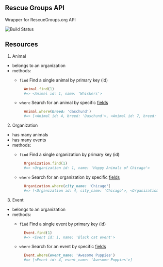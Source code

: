 ## Rescue Groups API

Wrapper for RescueGroups.org API

![Build Status](https://travis-ci.org/yez/rescuegroups.svg?branch=master)

## Resources

1. Animal
  - belongs to an organization
  - methods:
    - `find`
      Find a single animal by primary key (id)

      ```ruby
        Animal.find(1)
        #=> <Animal id: 1, name: 'Whiskers'>
      ```
    - `where`
      Search for an animal by specific [fields](docs/animal_field.md)

      ```ruby
        Animal.where(breed: 'daschund')
        #=> [<Animal id: 4, breed: 'Daschund'>, <Animal id: 7, breed: 'Daschund'>]
      ```

2. Organization
  - has many animals
  - has many events
  - methods:
    - `find`
      Find a single organization by primary key (id)

      ```ruby
        Organization.find(1)
        #=> <Organization id: 1, name: 'Happy Animals of Chicago'>
      ```
    - `where`
      Search for an organization by specific [fields](docs/organization_field.md)

      ```ruby
        Organization.where(city_name: 'Chicago')
        #=> [<Organization id: 4, city_name: 'Chicago'>, <Organization id: 7, city_name: 'Chicago'>]
      ```
3. Event
  - belongs to an organization
  - methods:
    - `find`
      Find a single event by primary key (id)

      ```ruby
        Event.find(1)
        #=> <Event id: 1, name: 'Black cat event'>
      ```
    - `where`
      Search for an event by specific [fields](docs/event_field.md)

      ```ruby
        Event.where(event_name: 'Awesome Puppies')
        #=> [<Event id: 4, event_name: 'Awesome Puppies'>]
      ```

